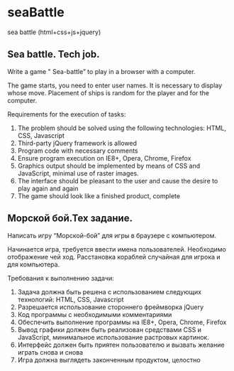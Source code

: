 # seaBattle
sea battle (html+css+js+jquery)

## Sea battle. Tech job.

Write a game " Sea-battle” to play in a browser with a computer.

The game starts, you need to enter user names. It is necessary to display whose move. Placement of ships is random for the player and for the computer.

Requirements for the execution of tasks:
1. The problem should be solved using the following technologies: HTML, CSS, Javascript
2. Third-party jQuery framework is allowed
3. Program code with necessary comments
4. Ensure program execution on IE8+, Opera, Chrome, Firefox
5. Graphics output should be implemented by means of CSS and JavaScript, minimal use of raster images.
6. The interface should be pleasant to the user and cause the desire to play again and again
7. The game should look like a finished product, complete


## Морской бой.Тех задание.

Написать игру “Морской-бой” для игры в браузере с компьютером.

Начинается игра, требуется ввести имена пользователей. Необходимо отображение чей ход. Расстановка кораблей случайная для игрока и для компьютера.

Требования к выполнению задачи:
1. Задача должна быть решена с использованием следующих технологий: HTML, CSS, Javascript
2. Разрешается использование стороннего фреймворка jQuery
3. Код программы с необходимыми комментариями
4. Обеспечить выполнение программы на IE8+, Opera, Chrome, Firefox
5. Вывод графики должен быть реализован средствами CSS и JavaScript, минимальное использование растровых картинок.
6. Интерфейс должен быть приятен пользователю и вызвать желание играть снова и снова
7. Игра должна выглядеть законченным продуктом, целостно 
